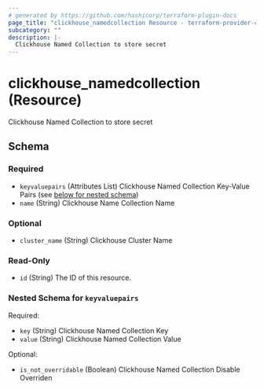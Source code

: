 ```yaml
---
# generated by https://github.com/hashicorp/terraform-plugin-docs
page_title: "clickhouse_namedcollection Resource - terraform-provider-clickhouse"
subcategory: ""
description: |-
  Clickhouse Named Collection to store secret
---
```


# clickhouse_namedcollection (Resource)

Clickhouse Named Collection to store secret



<!-- schema generated by tfplugindocs -->
## Schema

### Required

- `keyvaluepairs` (Attributes List) Clickhouse Named Collection Key-Value Pairs (see [below for nested schema](#nestedatt--keyvaluepairs))
- `name` (String) Clickhouse Name Collection Name

### Optional

- `cluster_name` (String) Clickhouse Cluster Name

### Read-Only

- `id` (String) The ID of this resource.

<a id="nestedatt--keyvaluepairs"></a>
### Nested Schema for `keyvaluepairs`

Required:

- `key` (String) Clickhouse Named Collection Key
- `value` (String) Clickhouse Named Collection Value

Optional:

- `is_not_overridable` (Boolean) Clickhouse Named Collection Disable Overriden
